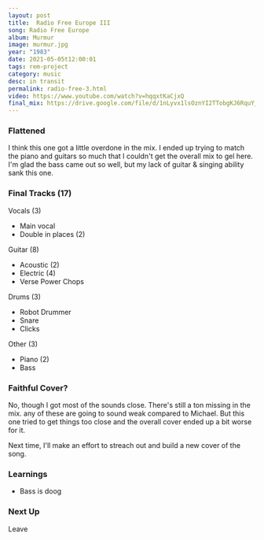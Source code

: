 ```yaml
---
layout: post
title:  Radio Free Europe III
song: Radio Free Europe
album: Murmur
image: murmur.jpg
year: "1983"
date: 2021-05-05t12:00:01
tags: rem-project
category: music
desc: in transit
permalink: radio-free-3.html
video: https://www.youtube.com/watch?v=hqqxtKaCjxQ
final_mix: https://drive.google.com/file/d/1nLyvx1lsOznYI2TTobgKJ6RquY_8f4pw/view?usp=sharing
---
```


### Flattened
I think this one got a little overdone in the mix. I ended up trying to match the piano and guitars so much that I couldn't get the overall mix to gel here. I'm glad the bass came out so well, but my lack of guitar & singing ability sank this one.

### Final Tracks (17)
Vocals (3)
- Main vocal
- Double in places (2)

Guitar (8)
- Acoustic (2)
- Electric (4)
- Verse Power Chops

Drums (3)
- Robot Drummer
- Snare
- Clicks

Other (3)
- Piano (2)
- Bass

### Faithful Cover?
No, though I got most of the sounds close. There's still a ton missing in the mix. any of these are going to sound weak compared to Michael. But this one tried to get things too close and the overall cover ended up a bit worse for it.

Next time, I'll make an effort to streach out and build a new cover of the song.

### Learnings
- Bass is doog

### Next Up
Leave